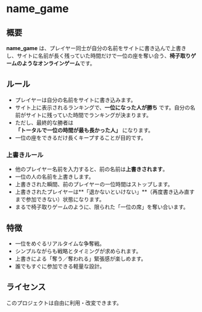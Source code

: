 # name_game

## 概要
**name_game** は、プレイヤー同士が自分の名前をサイトに書き込んで上書きし、サイトに名前が長く残っていた時間だけで一位の座を奪い合う、**椅子取りゲームのようなオンラインゲーム**です。

## ルール
- プレイヤーは自分の名前をサイトに書き込みます。  
- サイト上に表示されるランキングで、**一位になった人が勝ち** です。自分の名前がサイトに残っていた時間でランキングが決まります。  
- ただし、最終的な勝者は  
  **「トータルで一位の時間が最も長かった人」** になります。  
- 一位の座をできるだけ長くキープすることが目的です。  

### 上書きルール
- 他のプレイヤー名前を入力すると、前の名前は**上書きされます**。  
- 一位の人の名前を上書きします。  
- 上書きされた瞬間、前のプレイヤーの一位時間はストップします。  
- 上書きされたプレイヤーは**「退かないといけない」**（再度書き込み直すまで参加できない）状態になります。  
- まるで椅子取りゲームのように、限られた「一位の席」を奪い合います。

## 特徴
- 一位をめぐるリアルタイムな争奪戦。  
- シンプルながらも戦略とタイミングが求められます。  
- 上書きによる「奪う／奪われる」緊張感が楽しめます。  
- 誰でもすぐに参加できる軽量な設計。

## ライセンス
このプロジェクトは自由に利用・改変できます。
